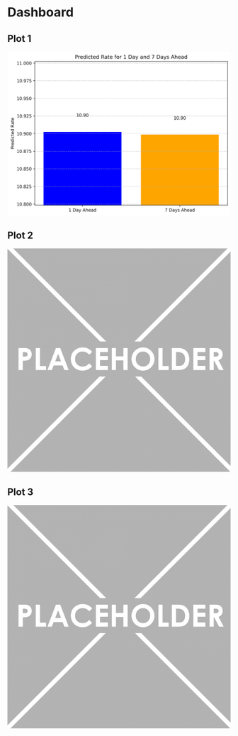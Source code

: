 # Dashboard

## Plot 1
![one](../plots/predicted_rates.png)

## Plot 2
![two](image2.png)

## Plot 3
![three](image3.png)
